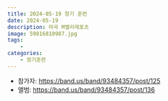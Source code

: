 ```yaml
---
title: 2024-05-19 정기 훈련
date: 2024-05-19
description: 마곡 M밸리레포츠
image: 59816810987.jpg
tags:
    - 
categories:
    - 정기훈련
---
```


- 참가자: https://band.us/band/93484357/post/125
- 앨범: https://band.us/band/93484357/post/136